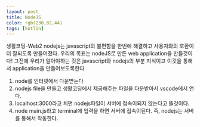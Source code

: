 ```yaml
---
layout: post
title: NodeJS
color: rgb(230,82,44)
tags: [kotlin]
---  
```

<head>생활코딩-Web2</head>
<meta charset="utf-8">
nodejs는 javascript의 불편함을 한번에 해결하고 사용자와의 호환이 더 잘되도록 만들어졌다. 
우리의 목표는 nodeJS로 만든 web application을 만들것이다!
그전에 우리가 알아야하는 것은 javascript와 nodejs의 부분 지식이고 이것을 통해서 application을 만들어보도록한다
<ol>
<li>node를 인터넷에서 다운받는다</li>
<li>nodejs file을 만들고 생활코딩에서 제공해주는 파일을 다운받아서 vscode에서 연다.</li>
<li>localhost:3000라고 치면 nodejs파일이 서버에 접속이되지 않는다고 뜰것이다.</li>
<li>node main.js라고 terminal에 입력을 하면 서버에 접속이된다. 즉, nodejs는 서버를 통해서 작동한다.</li>
</ol>